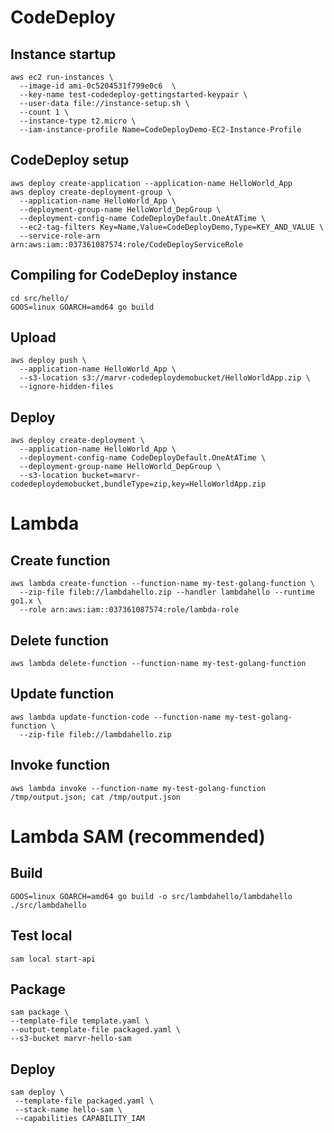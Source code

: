 # CodeDeploy
## Instance startup

```
aws ec2 run-instances \
  --image-id ami-0c5204531f799e0c6  \
  --key-name test-codedeploy-gettingstarted-keypair \
  --user-data file://instance-setup.sh \
  --count 1 \
  --instance-type t2.micro \
  --iam-instance-profile Name=CodeDeployDemo-EC2-Instance-Profile
```

## CodeDeploy setup

```
aws deploy create-application --application-name HelloWorld_App
aws deploy create-deployment-group \
  --application-name HelloWorld_App \
  --deployment-group-name HelloWorld_DepGroup \
  --deployment-config-name CodeDeployDefault.OneAtATime \
  --ec2-tag-filters Key=Name,Value=CodeDeployDemo,Type=KEY_AND_VALUE \
  --service-role-arn arn:aws:iam::037361087574:role/CodeDeployServiceRole
```

## Compiling for CodeDeploy instance

```
cd src/hello/
GOOS=linux GOARCH=amd64 go build
```

## Upload

```
aws deploy push \
  --application-name HelloWorld_App \
  --s3-location s3://marvr-codedeploydemobucket/HelloWorldApp.zip \
  --ignore-hidden-files
```

## Deploy

```
aws deploy create-deployment \
  --application-name HelloWorld_App \
  --deployment-config-name CodeDeployDefault.OneAtATime \
  --deployment-group-name HelloWorld_DepGroup \
  --s3-location bucket=marvr-codedeploydemobucket,bundleType=zip,key=HelloWorldApp.zip
```

# Lambda

## Create function

```
aws lambda create-function --function-name my-test-golang-function \
  --zip-file fileb://lambdahello.zip --handler lambdahello --runtime go1.x \
  --role arn:aws:iam::037361087574:role/lambda-role
```

## Delete function

```
aws lambda delete-function --function-name my-test-golang-function
```

## Update function

```
aws lambda update-function-code --function-name my-test-golang-function \
  --zip-file fileb://lambdahello.zip
```

## Invoke function

```
aws lambda invoke --function-name my-test-golang-function /tmp/output.json; cat /tmp/output.json
```

# Lambda SAM (recommended)

## Build

```
GOOS=linux GOARCH=amd64 go build -o src/lambdahello/lambdahello ./src/lambdahello
```

## Test local

```
sam local start-api
```

## Package

```
sam package \
--template-file template.yaml \
--output-template-file packaged.yaml \
--s3-bucket marvr-hello-sam
```

## Deploy

```
sam deploy \
 --template-file packaged.yaml \
 --stack-name hello-sam \
 --capabilities CAPABILITY_IAM
```

